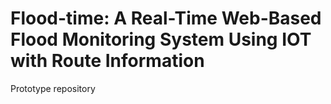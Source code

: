 # Flood-time: A Real-Time Web-Based Flood Monitoring System Using IOT with Route Information

Prototype repository
